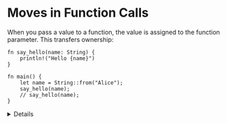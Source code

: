 # Moves in Function Calls

When you pass a value to a function, the value is assigned to the function
parameter. This transfers ownership:

```rust,editable
fn say_hello(name: String) {
    println!("Hello {name}")
}

fn main() {
    let name = String::from("Alice");
    say_hello(name);
    // say_hello(name);
}
```

<details>

* With the first call to `say_hello`, `main` gives up ownership of `name`. Afterwards, `name` cannot be used anymore within `main`.
* The heap memory allocated for `name` will be freed at the end of the `say_hello` function.
* `main` can retain ownership if it passes `name` as a reference (`&name`) and if `say_hello` accepts a reference as a parameter.

```rust,editable
fn say_hello(name: &String) {
    println!("Hello {name}")
}

fn main() {
    let name = String::from("Alice");
    say_hello(&name);
    say_hello(&name);
}
```

* Alternatively, `main` can pass a clone of `name` in the first call (`name.clone()`).

```rust,editable
fn say_hello(name: String) {
    println!("Hello {name}")
}

fn main() {
    let name = String::from("Alice");
    say_hello(name.clone());
    say_hello(name);
}
```

* Rust makes it harder than C++ to inadvertently create copies by making move semantics the default, and by forcing programmers to make clones explicit.

</details>
